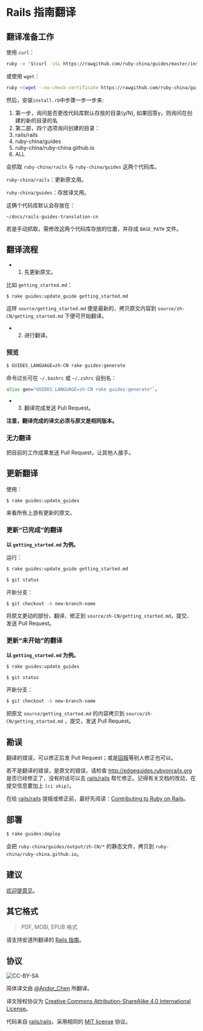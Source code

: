 Rails 指南翻译
=============

翻译准备工作
----------

使用 `curl`：

```bash
ruby -e "$(curl -sSL https://rawgithub.com/ruby-china/guides/master/install.rb)"
```

或使用 `wget`：

```bash
ruby <(wget --no-check-certificate https://rawgithub.com/ruby-china/guides/master/install.rb -O -)
```

然后，安装`install.rb`中步骤一步一步来: 

1. 第一步，询问是否更改代码库默认存放的目录(y/N), 如果回答y，则询问在创建的新的目录的名
2. 第二部，四个选项询问创建的目录：
  1. rails/rails
  2. ruby-china/guides
  3. ruby-china/ruby-china.github.io
  4. ALL
  

会抓取 `ruby-china/rails` 与 `ruby-china/guides` 这两个代码库。

`ruby-china/rails`：更新原文用。

`ruby-china/guides`：存放译文用。

这俩个代码库默认会存放在：

```
~/docs/rails-guides-translation-cn
```

若是手动抓取，需修改这两个代码库存放的位置，并存成 `BASE_PATH` 文件。

翻译流程
-------

* 1. 先更新原文。

比如 `getting_started.md`：

```bash
$ rake guides:update_guide getting_started.md
```

这样 `source/getting_started.md` 便是最新的，拷贝原文内容到 `source/zh-CN/getting_started.md` 下便可开始翻译。

* 2. 进行翻译。

### 预览

```bash
$ GUIDES_LANGUAGE=zh-CN rake guides:generate
```

命令过长可在 `~/.bashrc` 或 `~/.zshrc` 设别名：

```bash
alias gen="GUIDES_LANGUAGE=zh-CN rake guides:generate"`。
```

* 3. 翻译完成发送 Pull Request。

**注意，翻译完成的译文必须与原文是相同版本。**

### 无力翻译

把目前的工作成果发送 Pull Request，让其他人接手。

更新翻译
-------

使用：

```bash
$ rake guides:update_guides
```

来看所有上游有更新的原文。

### 更新“已完成”的翻译

**以 `getting_started.md` 为例。**

运行：

```bash
$ rake guides:update_guide getting_started.md

$ git status
```

开新分支：

```bash
$ git checkout -b new-branch-name
```

将原文更动的部份，翻译、修正到 `source/zh-CN/getting_started.md`，提交、发送 Pull Request。

### 更新“未开始”的翻译

**以 `getting_started.md` 为例。**

```bash
$ rake guides:update_guides

$ git status
```

开新分支：

```bash
$ git checkout -b new-branch-name
```

把原文 `source/getting_started.md` 的内容拷贝到 `source/zh-CN/getting_started.md` ，提交，发送 Pull Request。

勘误
----

翻译的错误，可以修正后发 Pull Request；或是[回报](https://github.com/ruby-china/guides/issues/new)等别人修正也可以。

若不是翻译的错误，是原文的错误，请检查 http://edgeguides.rubyonrails.org 是否已经修正了，没有的话可以去 [rails/rails][rails] 帮忙修正。记得有关文档的改动，在提交信息要加上 `[ci skip]`。

在给 [rails/rails][rails] 提报或修正前，最好先阅读：[Contributing to Ruby on Rails](http://edgeguides.rubyonrails.org/contributing_to_ruby_on_rails.html)。

部署
----

```bash
$ rake guides:deploy
```

会把 `ruby-china/guides/output/zh-CN/*` 的静态文件，拷贝到 `ruby-china/ruby-china.github.io`。

建议
----

[欢迎提意见](https://github.com/ruby-china/guides/issues/new)。

其它格式
-------

> PDF, MOBI, EPUB 格式

请支持安道所翻译的 [Rails 指南](https://selfstore.io/products/13)。

协议
----

![CC-BY-SA](CC-BY-SA.png)

简体译文由 [@Andor_Chen](http://about.ac) 所翻译。

译文授权协议为 [Creative Commons Attribution-ShareAlike 4.0 International License](https://creativecommons.org/licenses/by-sa/4.0/)。

代码来自 [rails/rails][rails]，采用相同的 [MIT license](http://opensource.org/licenses/MIT) 协议。

[rails]: https://github.com/rails/rails
